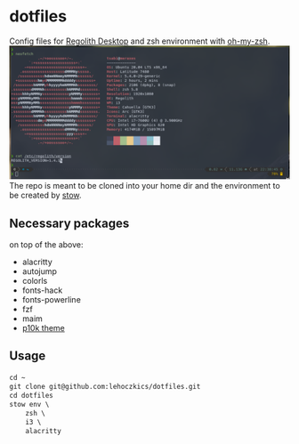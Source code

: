 # dotfiles
Config files for [Regolith Desktop](https://regolith-linux.org/) and zsh environment with [oh-my-zsh](https://ohmyz.sh/).<br>
![neofetch output](img/neofetch_focal_20200505.png)<br>
The repo is meant to be cloned into your home dir and the environment to be created by [stow](https://www.gnu.org/software/stow/).<br>
## Necessary packages 
on top of the above:<br>
- alacritty
- autojump
- colorls
- fonts-hack
- fonts-powerline
- fzf
- maim
- [p10k theme](https://github.com/romkatv/powerlevel10k#oh-my-zsh)

## Usage
```
cd ~
git clone git@github.com:lehoczkics/dotfiles.git
cd dotfiles
stow env \
	zsh \
	i3 \
	alacritty
```

